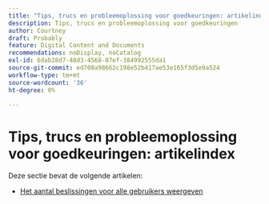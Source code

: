 ```yaml
---
title: "Tips, trucs en probleemoplossing voor goedkeuringen: artikelindex"
description: Tips, trucs en probleemoplossing voor goedkeuringen
author: Courtney
draft: Probably
feature: Digital Content and Documents
recommendations: noDisplay, noCatalog
exl-id: 6dab28d7-48d3-4568-87ef-384992555da1
source-git-commit: ed708a98662c198e52b417ae53e165f3d5e9a524
workflow-type: tm+mt
source-wordcount: '36'
ht-degree: 0%

---
```


# Tips, trucs en probleemoplossing voor goedkeuringen: artikelindex

Deze sectie bevat de volgende artikelen:

* [Het aantal beslissingen voor alle gebruikers weergeven](/help/quicksilver/review-and-approve-work/tips-tricks-troubleshooting-approvals/view-number-of-decisions-for-users.md)
